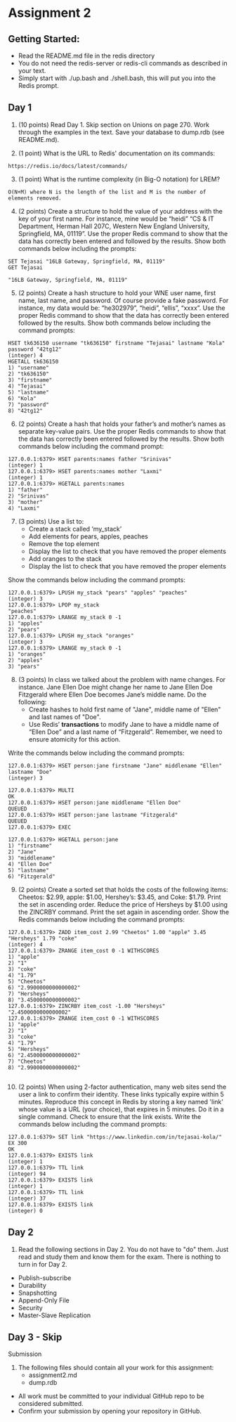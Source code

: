 # Assignment 2


## Getting Started:
  * Read the README.md file in the redis directory
  * You do not need the redis-server or redis-cli commands as described in your text.
  * Simply start with ./up.bash and ./shell.bash, this will put you into the Redis prompt.

## Day 1
1. (10 points) Read Day 1. Skip section on Unions on page 270. Work through the examples in the text. Save your database to dump.rdb (see README.md).

2. (1 point) What is the URL to Redis' documentation on its commands:
```
https://redis.io/docs/latest/commands/
```

3. (1 point) What is the runtime complexity (in Big-O notation) for LREM?
```
O(N+M) where N is the length of the list and M is the number of elements removed.
```

4. (2 points) Create a structure to hold the value of your address with the key of your first name. For instance, mine would be “heidi”  “CS & IT Department, Herman Hall 207C, Western New England University, Springfield, MA, 01119”. Use the proper Redis command to show that the data has correctly been entered and followed by the results. Show both commands below including the prompts:
```
SET Tejasai "16LB Gateway, Springfield, MA, 01119"
GET Tejasai

"16LB Gateway, Springfield, MA, 01119"
```

5. (2 points) Create a hash structure to hold your WNE user name, first name, last name, and password. Of course provide a fake password. For instance, my data would be: “he302979”, “heidi”, “ellis”, “xxxx”.  Use the proper Redis command to show that the data has correctly been entered followed by the results. Show both commands below including the command prompts:

```
HSET tk636150 username "tk636150" firstname "Tejasai" lastname "Kola" password "42tg12"
(integer) 4
HGETALL tk636150
1) "username"
2) "tk636150"
3) "firstname"
4) "Tejasai"
5) "lastname"
6) "Kola"
7) "password"
8) "42tg12"
```

6. (2 points) Create a hash that holds your father’s and mother’s names as separate key-value pairs. Use the proper Redis commands to show that the data has correctly been entered followed by the results. Show both commands below including the command prompt:
```
127.0.0.1:6379> HSET parents:names father "Srinivas"
(integer) 1
127.0.0.1:6379> HSET parents:names mother "Laxmi"
(integer) 1
127.0.0.1:6379> HGETALL parents:names
1) "father"
2) "Srinivas"
3) "mother"
4) "Laxmi"
```

7. (3 points) Use a list to:
    * Create a stack called ‘my_stack’
    * Add elements for pears, apples, peaches
    * Remove the top element
    * Display the list to check that you have removed the proper elements
    * Add oranges to the stack
    * Display the list to check that you have removed the proper elements

Show the commands below including the command prompts:
```
127.0.0.1:6379> LPUSH my_stack "pears" "apples" "peaches"
(integer) 3
127.0.0.1:6379> LPOP my_stack
"peaches"
127.0.0.1:6379> LRANGE my_stack 0 -1
1) "apples"
2) "pears"
127.0.0.1:6379> LPUSH my_stack "oranges"
(integer) 3
127.0.0.1:6379> LRANGE my_stack 0 -1
1) "oranges"
2) "apples"
3) "pears"
```

8.  (3 points)  In class we talked about the problem with name changes. For instance. Jane Ellen Doe might change her name to Jane Ellen Doe Fitzgerald where Ellen Doe becomes Jane’s middle name. Do the following:
    * Create hashes to hold first name of "Jane", middle name of "Ellen" and last names of "Doe".
    * Use Redis’ **transactions** to modify Jane to have a middle name of “Ellen Doe” and a last name of “Fitzgerald”. Remember, we need to ensure atomicity for this action.

Write the commands below including the command prompts:

```
127.0.0.1:6379> HSET person:jane firstname "Jane" middlename "Ellen" lastname "Doe"
(integer) 3

127.0.0.1:6379> MULTI
OK
127.0.0.1:6379> HSET person:jane middlename "Ellen Doe"
QUEUED
127.0.0.1:6379> HSET person:jane lastname "Fitzgerald"
QUEUED
127.0.0.1:6379> EXEC

127.0.0.1:6379> HGETALL person:jane
1) "firstname"
2) "Jane"
3) "middlename"
4) "Ellen Doe"
5) "lastname"
6) "Fitzgerald"
```

9. (2 points) Create a sorted set that holds the costs of the following items:  Cheetos: $2.99, apple: $1.00, Hershey’s: $3.45, and Coke: $1.79.  Print the set in ascending order.  Reduce the price of Hersheys by $1.00 using the ZINCRBY command. Print the set again in ascending order. Show the Redis commands below including the command prompts:
```
127.0.0.1:6379> ZADD item_cost 2.99 "Cheetos" 1.00 "apple" 3.45 "Hersheys" 1.79 "coke"
(integer) 4
127.0.0.1:6379> ZRANGE item_cost 0 -1 WITHSCORES
1) "apple"
2) "1"
3) "coke"
4) "1.79"
5) "Cheetos"
6) "2.9900000000000002"
7) "Hersheys"
8) "3.4500000000000002"
127.0.0.1:6379> ZINCRBY item_cost -1.00 "Hersheys"
"2.4500000000000002"
127.0.0.1:6379> ZRANGE item_cost 0 -1 WITHSCORES
1) "apple"
2) "1"
3) "coke"
4) "1.79"
5) "Hersheys"
6) "2.4500000000000002"
7) "Cheetos"
8) "2.9900000000000002"


```

10. (2 points) When using 2-factor authentication, many web sites send the user a link to confirm their identity. These links typically expire within 5 minutes. Reproduce this concept in Redis by storing a key named 'link' whose value is a URL (your choice), that expires in 5 minutes. Do it in a single command. Check to ensure that the link exists. Write the commands below including the command prompts:
```
127.0.0.1:6379> SET link "https://www.linkedin.com/in/tejasai-kola/" EX 300
OK
127.0.0.1:6379> EXISTS link
(integer) 1
127.0.0.1:6379> TTL link
(integer) 94
127.0.0.1:6379> EXISTS link
(integer) 1
127.0.0.1:6379> TTL link
(integer) 37
127.0.0.1:6379> EXISTS link
(integer) 0
```

## Day 2

1. Read the following sections in Day 2. You do not have to "do" them. Just read and study them and know them for the exam. There is nothing to turn in for Day 2.

* Publish-subscribe
* Durability
* Snapshotting
* Append-Only File
* Security
* Master-Slave Replication

## Day 3 - Skip

Submission
1. The following files should contain all your work for this assignment:
    * assignment2.md
    * dump.rdb

 * All work must be committed to your individual GitHub repo to be considered submitted.
 * Confirm your submission by opening your repository in GitHub.
